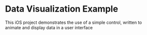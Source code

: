 

# Data Visualization Example

This iOS project demonstrates the use of a simple control, written to animate and display data in a user interface




